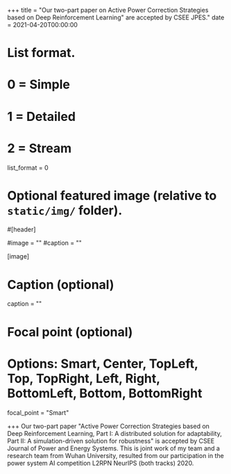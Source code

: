 +++
title = "Our two-part paper on Active Power Correction Strategies based on Deep Reinforcement Learning" are accepted by CSEE JPES."
date = 2021-04-20T00:00:00

# List format.
#   0 = Simple
#   1 = Detailed
#   2 = Stream
list_format = 0

# Optional featured image (relative to `static/img/` folder).
#[header]

#image = ""
#caption = ""

[image]
  # Caption (optional)
  caption = ""
  
  # Focal point (optional)
  # Options: Smart, Center, TopLeft, Top, TopRight, Left, Right, BottomLeft, Bottom, BottomRight
  focal_point = "Smart"

+++
Our two-part paper "Active Power Correction Strategies based on Deep Reinforcement Learning, Part I: A distributed solution for adaptability, Part II: A simulation-driven solution for robustness" is accepted by CSEE Journal of Power and Energy Systems. This is joint work of my team and a research team from Wuhan University, resulted from our participation in the power system AI competition L2RPN NeurIPS (both tracks) 2020.
